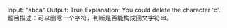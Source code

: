 Input: "abca"
Output: True
Explanation: You could delete the character 'c'.
题目描述：可以删除一个字符，判断是否能构成回文字符串。


